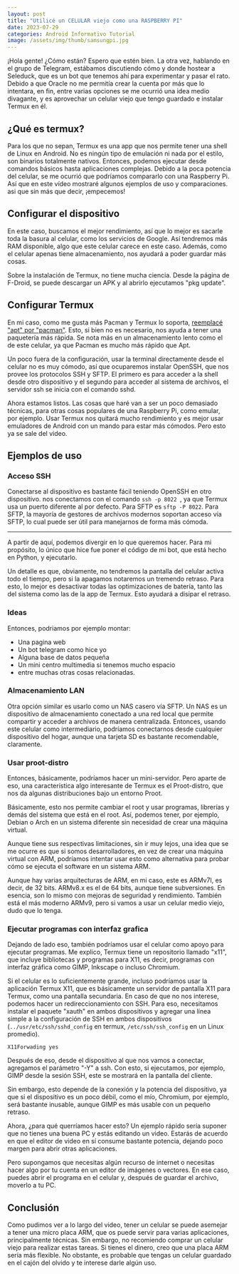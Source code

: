 ```yaml
---
layout: post
title: "Utilicé un CELULAR viejo como una RASPBERRY PI"
date: 2023-07-29
categories: Android Informativo Tutorial
image: /assets/img/thumb/samsungpi.jpg
---
```


¡Hola gente! ¿Cómo están? Espero que estén bien. La otra vez, hablando en el grupo de Telegram,
estábamos discutiendo cómo y donde hostear a Seleduck, que es un bot que tenemos ahí para experimentar y pasar el rato. Debido a que Oracle no me permitía crear la cuenta por más que lo intentara, en fin, entre varias opciones se me ocurrió una idea medio divagante, y es aprovechar un celular viejo que tengo guardado e instalar Termux en él.

## ¿Qué es termux?

Para los que no sepan, Termux es una app que nos permite tener una shell de Linux en Android. No es ningún tipo de emulación ni nada por el estilo, son binarios totalmente nativos. Entonces, podemos ejecutar desde comandos básicos hasta aplicaciones complejas. Debido a la poca potencia del celular, se me ocurrió que podríamos compararlo con una Raspberry Pi. Así que en este vídeo mostraré algunos ejemplos de uso y comparaciones. asi que sin más que decir, ¡empecemos!

## Configurar el dispositivo

En este caso, buscamos el mejor rendimiento, así que lo mejor es sacarle toda la basura al celular, como los servicios de Google. Así tendremos más RAM disponible, algo que este celular carece en este caso. Además, como el celular apenas tiene almacenamiento, nos ayudará a poder guardar más cosas. 

Sobre la instalación de Termux, no tiene mucha ciencia. Desde la página de F-Droid, se puede descargar un APK y al abrirlo ejecutamos "pkg update". 

## Configurar Termux

En mi caso, como me gusta más Pacman y Termux lo soporta, [reemplacé "apt" por "pacman"](https://.com/termux-reemplazar-dpkg-apt-por-pacman/). Esto, si bien no es necesario, nos ayuda a tener una paquetería más rápida. Se nota más en un almacenamiento lento como el de este celular, ya que Pacman es mucho más rápido que Apt.

Un poco fuera de la configuración, usar la terminal directamente desde el celular no es muy cómodo, así que ocuparemos instalar OpenSSH, que nos provee los protocolos SSH y SFTP. El primero es para acceder a la shell desde otro dispositivo y el segundo para acceder al sistema de archivos, el servidor ssh se inicia con el comando sshd.

Ahora estamos listos. Las cosas que haré van a ser un poco demasiado técnicas, para otras cosas populares de una Raspberry Pi, como emular, por ejemplo. Usar Termux nos quitará mucho rendimiento y es mejor usar emuladores de Android con un mando para estar más cómodos. Pero esto ya se sale del video.

## Ejemplos de uso

### Acceso SSH

Conectarse al dispositivo es bastante fácil teniendo OpenSSH en otro dispositivo. nos conectamos con el comando `ssh -p 8022 `, ya que Termux usa un puerto diferente al por defecto. Para SFTP es `sftp -P 8022`. Para SFTP, la mayoría de gestores de archivos modernos soportan acceso vía SFTP, lo cual puede ser útil para manejarnos de forma más cómoda.

---

A partir de aquí, podemos divergir en lo que queremos hacer. Para mi propósito, lo único que hice fue poner el código de mi bot, que está hecho en Python, y ejecutarlo.

Un detalle es que, obviamente, no tendremos la pantalla del celular activa todo el tiempo, pero si la apagamos notaremos un tremendo retraso. Para esto, lo mejor es desactivar todas las optimizaciones de batería, tanto las del sistema como las de la app de Termux. Esto ayudará a disipar el retraso.

### Ideas
Entonces, podriamos por ejemplo montar:
- Una pagina web
- Un bot telegram como hice yo
- Alguna base de datos pequeña
- Un mini centro multimedia si tenemos mucho espacio
- entre muchas otras cosas relacionadas.

### Almacenamiento LAN

Otra opción similar es usarlo como un NAS casero vía SFTP. Un NAS es un dispositivo de almacenamiento conectado a una red local que permite compartir y acceder a archivos de manera centralizada. Entonces, usando este celular como intermediario, podríamos conectarnos desde cualquier dispositivo del hogar, aunque una tarjeta SD es bastante recomendable, claramente.

### Usar proot-distro

Entonces, básicamente, podríamos hacer un mini-servidor. Pero aparte de eso, una característica algo interesante de Termux es el Proot-distro, que nos da algunas distribuciones bajo un entorno Proot.

Básicamente, esto nos permite cambiar el root y usar programas, librerías y demás del sistema que está en el root. Así, podemos tener, por ejemplo, Debian o Arch en un sistema diferente sin necesidad de crear una máquina virtual.

Aunque tiene sus respectivas limitaciones, sin ir muy lejos, una idea que se me ocurre es que si somos desarrolladores, en vez de crear una máquina virtual con ARM, podríamos intentar usar esto como alternativa para probar cómo se ejecuta el software en un sistema ARM.

Aunque hay varias arquitecturas de ARM, en mi caso, este es ARMv7l, es decir, de 32 bits. ARMv8.x es el de 64 bits, aunque tiene subversiones. En esencia, son lo mismo con mejoras de seguridad y rendimiento. También está el más moderno ARMv9, pero si vamos a usar un celular medio viejo, dudo que lo tenga.

### Ejecutar programas con interfaz grafica

Dejando de lado eso, también podríamos usar el celular como apoyo para ejecutar programas. Me explico, Termux tiene un repositorio llamado "x11", que incluye bibliotecas y programas para X11, es decir, programas con interfaz gráfica como GIMP, Inkscape o incluso Chromium.

Si el celular es lo suficientemente grande, incluso podríamos usar la aplicación Termux X11, que es básicamente un servidor de pantalla X11 para Termux, como una pantalla secundaria. En caso de que no nos interese, podemos hacer un redireccionamiento con SSH. Para eso, necesitamos instalar el paquete "xauth" en ambos dispositivos y agregar una línea simple a la configuración de SSH en ambos dispositivos (`../usr/etc/ssh/sshd_config` en termux, `/etc/ssh/ssh_config` en un Linux promedio).

```
X11Forwading yes
```

Después de eso, desde el dispositivo al que nos vamos a conectar, agregamos el parámetro "-Y" a ssh. Con esto, si ejecutamos, por ejemplo, GIMP desde la sesión SSH, este se mostrará en la pantalla del cliente.

Sin embargo, esto depende de la conexión y la potencia del dispositivo, ya que si el dispositivo es un poco débil, como el mío, Chromium, por ejemplo, será bastante inusable, aunque GIMP es más usable con un pequeño
retraso.

Ahora, ¿para qué querríamos hacer esto? Un ejemplo rápido sería suponer que no tienes una buena PC y estás editando un video. Estarás de acuerdo en que el editor de video en sí consume bastante potencia, dejando poco margen para abrir otras aplicaciones.

Pero supongamos que necesitas algún recurso de internet o necesitas hacer algo por tu cuenta en un editor de imágenes o vectores. En ese caso, puedes abrir el programa en el celular y, después de guardar el archivo, moverlo a tu PC.

## Conclusión

Como pudimos ver a lo largo del video, tener un celular se puede asemejar a tener una micro placa ARM, que os puede servir para varias aplicaciones, principalmente técnicas. Sin embargo, no recomiendo comprar un celular
viejo para realizar estas tareas. Si tienes el dinero, creo que una placa ARM sería más flexible. No obstante, es probable que tengas un celular guardado en el cajón del olvido y te interese darle algún uso.